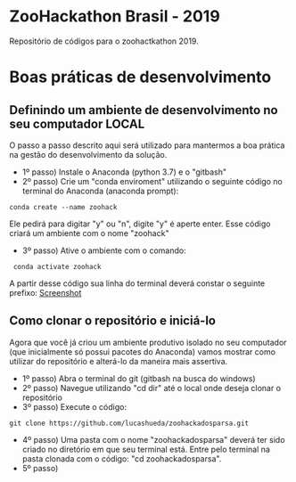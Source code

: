 # ZooHackathon Brasil - 2019

Repositório de códigos para o zoohactkathon 2019.

# Boas práticas de desenvolvimento


## Definindo um ambiente de desenvolvimento no seu computador LOCAL

O passo a passo descrito aqui será utilizado para mantermos a boa prática na gestão do desenvolvimento da solução.

- 1º passo) Instale o Anaconda (python 3.7) e o "gitbash"
- 2º passo) Crie um "conda enviroment" utilizando o seguinte código no terminal do Anaconda (anaconda prompt):
```
conda create --name zoohack
```
Ele pedirá para digitar "y" ou "n", digite "y" é aperte enter. Esse código criará um ambiente com o nome "zoohack"

- 3º passo) Ative o ambiente com o comando: 
```
 conda activate zoohack
```

A partir desse código sua linha do terminal deverá constar o seguinte prefixo:
[Screenshot](https://github.com/lucashueda/zoohackadosparsa/blob/master/tutorial_git_activate.png?raw=true)

## Como clonar o repositório e iniciá-lo

Agora que você já criou um ambiente produtivo isolado no seu computador (que inicialmente só possui pacotes do Anaconda) vamos mostrar como utilizar do repositório e alterá-lo da maneira mais assertiva.

- 1º passo) Abra o terminal do git (gitbash na busca do windows)
- 2º passo) Navegue utilizando "cd dir" até o local onde deseja clonar o repositório
- 3º passo) Execute o código:
```
git clone https://github.com/lucashueda/zoohackadosparsa.git
```
- 4º passo) Uma pasta com o nome "zoohackadosparsa" deverá ter sido criado no diretório em que seu terminal está. Entre pelo terminal na pasta clonada com o código: "cd zoohackadosparsa".
- 5º passo) 
